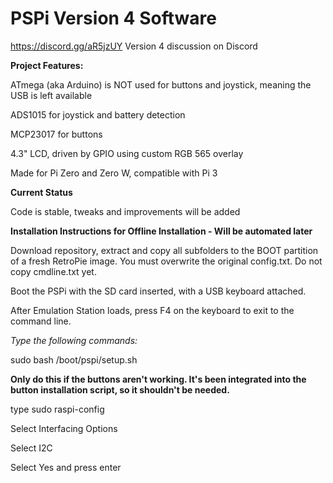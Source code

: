 # PSPi Version 4 Software

https://discord.gg/aR5jzUY Version 4 discussion on Discord

**Project Features:**

ATmega (aka Arduino) is NOT used for buttons and joystick, meaning the USB is left available

ADS1015 for joystick and battery detection

MCP23017 for buttons

4.3" LCD, driven by GPIO using custom RGB 565 overlay

Made for Pi Zero and Zero W, compatible with Pi 3

**Current Status**

Code is stable, tweaks and improvements will be added

**Installation Instructions for Offline Installation - Will be automated later**

Download repository, extract and copy all subfolders to the BOOT partition of a fresh RetroPie image. You must overwrite the original config.txt. Do not copy cmdline.txt yet.

Boot the PSPi with the SD card inserted, with a USB keyboard attached.

After Emulation Station loads, press F4 on the keyboard to exit to the command line.

*Type the following commands:*

sudo bash /boot/pspi/setup.sh

**Only do this if the buttons aren't working. It's been integrated into the button installation script, so it shouldn't be needed.**

type sudo raspi-config

Select Interfacing Options

Select I2C

Select Yes and press enter
